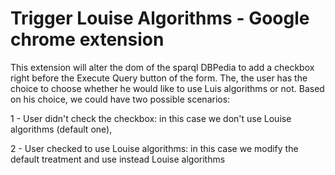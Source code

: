 # Trigger Louise Algorithms - Google chrome extension
This extension will alter the dom of the sparql DBPedia to add a checkbox right before the Execute Query button of the form. The, the user has the choice to choose whether he would like to use Luis algorithms or not. Based on his choice, we could have two possible scenarios:

  1 - User didn't check the checkbox: in this case we don't use Louise algorithms (default one),

  2 - User checked to use Louise algorithms: in this case we modify the default treatment and use instead Louise algorithms
